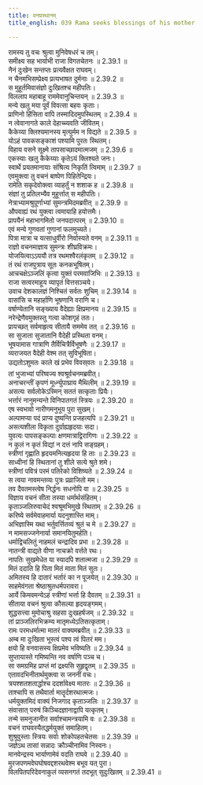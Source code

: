 ```yaml
---
title: वनप्रस्थानम्
title_english: 039 Rama seeks blessings of his mother

---
```

<div class="audioEmbed"  caption="श्रीराम-हरिसीताराममूर्ति-घनपाठिभ्यां वचनम्" src="https://archive.org/download/Ramayana-recitation-Sriram-harisItArAmamUrti-Ghanapaati-v2/Kanda_2/Kanda_2_AYK-039-Vana_Prastanam.mp3"></div>

  
रामस्य तु वचः श्रुत्वा मुनिवेषधरं च तम्।  
समीक्ष्य सह भार्याभी राजा विगतचेतनः ॥ 2.39.1 ॥   
नैनं दुःखेन सन्तप्तः प्रत्यवैक्षत राघवम्।  
न चैनमभिसम्प्रेक्ष्य प्रत्यभाषत दुर्मनाः ॥ 2.39.2 ॥   
स मुहूर्तमिवासंज्ञो दुःखितश्च महीपतिः।  
विललाप महाबाहू राममेवानुचिन्तयन् ॥ 2.39.3 ॥   
मन्ये खलु मया पूर्वं विवत्सा बहवः कृताः।  
प्राणिनो हिंसिता वापि तस्मादिदमुपस्थितम् ॥ 2.39.4 ॥   
न त्वेवानागते काले देहाच्च्यवति जीवितम्।  
कैकेय्या क्लिश्यमानस्य मृत्युर्मम न विद्यते ॥ 2.39.5 ॥   
योऽहं पावकसङ्काशं पश्यामि पुरतः स्थितम्।  
विहाय वसने सूक्ष्मे तापसाच्छादमात्मजम् ॥ 2.39.6 ॥   
एकस्याः खलु कैकेय्याः कृतेऽयं क्लिश्यते जनः।  
स्वार्थे प्रयतमानायाः संश्रित्य निकृतिं त्विमाम् ॥ 2.39.7 ॥   
एवमुक्त्वा तु वचनं बाष्पेण पिहितेन्द्रियः।  
रामेति सकृदेवोक्त्वा व्याहर्तुं न शशाक ह ॥ 2.39.8 ॥   
संज्ञां तु प्रतिलभ्यैव मुहूर्त्तात् स महीपतिः।  
नेत्राभ्यामश्रुपूर्णाभ्यां सुमन्त्रमिदमब्रवीत् ॥ 2.39.9 ॥   
औपवाह्यं रथं युक्त्वा त्वमायाहि हयोत्तमैः।  
प्रापयैनं महाभागमितो जनपदात्परम् ॥ 2.39.10 ॥   
एवं मन्ये गुणवतां गुणानां फलमुच्यते।  
पित्रा मात्रा च यत्साधुर्वीरो निर्वास्यते वनम् ॥ 2.39.11 ॥   
राज्ञो वचनमाज्ञाय सुमन्त्रः शीघ्रविक्रमः।  
योजयित्वाऽऽययौ तत्र रथमश्वैरलंकृतम् ॥ 2.39.12 ॥   
तं रथं राजपुत्राय सूतः कनकभूषितम्।  
आचचक्षेऽञ्जलिं कृत्वा युक्तं परमवाजिभिः ॥ 2.39.13 ॥   
राजा सत्वरमाहूय व्यापृतं वित्तसञ्चये।  
उवाच देशकालज्ञं निश्चितं सर्वतः शुचिम् ॥ 2.39.14 ॥   
वासांसि च महार्हाणि भूषणानि वराणि च।  
वर्षाण्येतानि सङ्ख्याय वैदेह्याः क्षिप्रमानय ॥ 2.39.15 ॥   
नरेन्द्रेणैवमुक्तस्तु गत्वा कोशगृहं ततः।  
प्रायच्छत् सर्वमाहृत्य सीतायै सममेव तत् ॥ 2.39.16 ॥   
सा सुजाता सुजातानि वैदेही प्रस्थिता वनम्।  
भूषयामास गात्राणि तैर्विचित्रैर्विभूषणैः ॥ 2.39.17 ॥   
व्यराजयत वैदेही वेश्म तत् सुविभूषिता।  
उद्यतोऽशुमतः काले खं प्रभेव विवस्वतः ॥ 2.39.18 ॥   
तां भुजाभ्यां परिष्वज्य श्वश्रूर्वचनमब्रवीत्।  
अनाचरन्तीं कृपणं मूर्ध्न्युपाघ्राय मैथिलीम् ॥ 2.39.19 ॥   
असत्यः सर्वलोकेऽस्मिन् सततं सत्कृताः प्रियैः।  
भर्त्तारं नानुमन्यन्ते विनिपातगतं स्त्रियः ॥ 2.39.20 ॥   
एष स्वभावो नारीणमनुभूय पुरा सुखम्।  
अल्पामप्या पदं प्राप्य दुष्यन्ति प्रजहत्यपि ॥ 2.39.21 ॥   
असत्यशीला विकृता दुर्ग्राह्यहृदयाः सदा।  
युवत्यः पापसङ्कल्पाः क्षणमात्राद्विरागिणः ॥ 2.39.22 ॥   
न कुलं न कृतं विद्यां न दत्तं नापि सङ्ग्रहम्।  
स्त्रीणां गृह्णाति हृदयमनित्यहृदया हि ताः ॥ 2.39.23 ॥   
साध्वीनां हि स्थितानां तु शीले सत्ये श्रुते शमे।  
स्त्रीणां पवित्रं परमं पतिरेको विशिष्यते ॥ 2.39.24 ॥   
स त्वया नावमन्तव्यः पुत्रः प्रव्राजितो मम।  
तव दैवतमस्त्वेष निर्द्धनः सधनोपि वा ॥ 2.39.25 ॥   
विज्ञाय वचनं सीता तस्या धर्मार्थसंहितम्।  
कृताञ्जलिरुवाचेदं श्वश्रूमभिमुखे स्थिताम् ॥ 2.39.26 ॥   
करिष्ये सर्वमेवाहमार्या यदनुशास्ति माम्।  
अभिज्ञास्मि यथा भर्तुवर्त्तितव्यं श्रुतं च मे ॥ 2.39.27 ॥   
न मामसज्जनेनार्या समानयितुमर्हति।  
धर्माद्विचलितुं नाहमलं चन्द्रादिव प्रभा ॥ 2.39.28 ॥   
नातन्त्री वाद्यते वीणा नाचक्रो वर्त्तते रथः।  
नापतिः सुखमेधेत या स्यादपि शतात्मजा ॥ 2.39.29 ॥   
मितं ददाति हि पिता मितं माता मितं सुतः।  
अमितस्य हि दातारं भर्तारं का न पूजयेत् ॥ 2.39.30 ॥   
साहमेवंगता श्रेष्ठाश्रुतधर्मपरावरा।  
आर्ये किमवमन्येऽहं स्त्रीणां भर्त्ता हि दैवतम् ॥ 2.39.31 ॥   
सीताया वचनं श्रुत्वा कौसल्या हृदयङ्गमम्।  
शुद्धसत्त्वा मुमोचाश्रु सहसा दुःखहर्षजम् ॥ 2.39.32 ॥   
तां प्राञ्जलिरभिक्रम्य मातृमध्येऽतिसत्कृताम्।  
रामः परमधर्मात्मा मातरं वाक्यमब्रवीत् ॥ 2.39.33 ॥   
अम्ब मा दुःखिता भूस्त्वं पश्य त्वं पितरं मम।  
क्षयो हि वनवासस्य क्षिप्रमेव भविष्यति ॥ 2.39.34 ॥   
सुप्तायास्ते गमिष्यन्ति नव वर्षाणि पञ्च च।  
सा समग्रमिह प्राप्तं मां द्रक्ष्यसि सुहृद्वृतम् ॥ 2.39.35 ॥   
एतावदभिनीतार्थमुक्त्वा स जननीं वचः।  
त्रयश्शतशतार्द्धाश्च ददर्शावेक्ष्य मातरः ॥ 2.39.36 ॥   
ताश्चापि स तथैवार्ता मातॄर्दशरथात्मजः।  
धर्मयुक्तमिदं वाक्यं निजगाद कृताञ्जलिः ॥ 2.39.37 ॥   
संवासात् परुषं किञ्चिदज्ञानाद्वापि यत्कृतम्।  
तन्मे समनुजानीत सर्वाश्चामन्त्रयामि वः ॥ 2.39.38 ॥   
वचनं राघवस्यैतद्धर्मयुक्तं समाहितम्।  
शुश्रुवुस्ताः स्त्रियः सर्वाः शोकोपहतचेतसः ॥ 2.39.39 ॥   
जज्ञेऽथ तासां सन्नादः क्रौञ्चीनामिव निस्वनः।  
मानवेन्द्रस्य भार्याणामेवं वदति राघवे ॥ 2.39.40 ॥   
मुरजपणमवेघघोषवद्दशरथवेश्म बभूव यत् पुरा।  
विलपितपरिदेवनाकुलं व्यसनगतं तदभूत् सुदुःखितम् ॥ 2.39.41 ॥   
